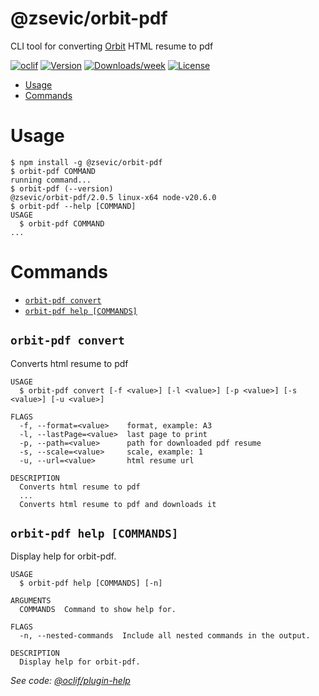 @zsevic/orbit-pdf
=========

CLI tool for converting [Orbit](https://github.com/sharu725/online-cv) HTML resume to pdf

[![oclif](https://img.shields.io/badge/cli-oclif-brightgreen.svg)](https://oclif.io)
[![Version](https://img.shields.io/npm/v/@zsevic/orbit-pdf.svg)](https://npmjs.org/package/@zsevic/orbit-pdf)
[![Downloads/week](https://img.shields.io/npm/dw/@zsevic/orbit-pdf.svg)](https://www.npmjs.com/package/@zsevic/orbit-pdf)
[![License](https://img.shields.io/npm/l/@zsevic/orbit-pdf.svg)](https://github.com/zsevic/orbit-pdf/blob/master/package.json)

<!-- toc -->
* [Usage](#usage)
* [Commands](#commands)
<!-- tocstop -->
# Usage
<!-- usage -->
```sh-session
$ npm install -g @zsevic/orbit-pdf
$ orbit-pdf COMMAND
running command...
$ orbit-pdf (--version)
@zsevic/orbit-pdf/2.0.5 linux-x64 node-v20.6.0
$ orbit-pdf --help [COMMAND]
USAGE
  $ orbit-pdf COMMAND
...
```
<!-- usagestop -->
# Commands
<!-- commands -->
* [`orbit-pdf convert`](#orbit-pdf-convert)
* [`orbit-pdf help [COMMANDS]`](#orbit-pdf-help-commands)

## `orbit-pdf convert`

Converts html resume to pdf

```
USAGE
  $ orbit-pdf convert [-f <value>] [-l <value>] [-p <value>] [-s <value>] [-u <value>]

FLAGS
  -f, --format=<value>    format, example: A3
  -l, --lastPage=<value>  last page to print
  -p, --path=<value>      path for downloaded pdf resume
  -s, --scale=<value>     scale, example: 1
  -u, --url=<value>       html resume url

DESCRIPTION
  Converts html resume to pdf
  ...
  Converts html resume to pdf and downloads it
```

## `orbit-pdf help [COMMANDS]`

Display help for orbit-pdf.

```
USAGE
  $ orbit-pdf help [COMMANDS] [-n]

ARGUMENTS
  COMMANDS  Command to show help for.

FLAGS
  -n, --nested-commands  Include all nested commands in the output.

DESCRIPTION
  Display help for orbit-pdf.
```

_See code: [@oclif/plugin-help](https://github.com/oclif/plugin-help/blob/v6.0.4/src/commands/help.ts)_
<!-- commandsstop -->
